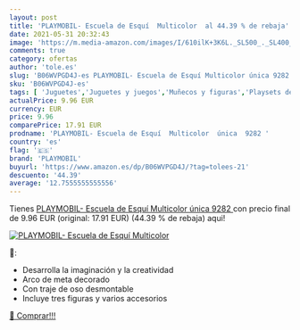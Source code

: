 ```yaml
---
layout: post
title: 'PLAYMOBIL- Escuela de Esquí  Multicolor  al 44.39 % de rebaja'
date: 2021-05-31 20:32:43
image: 'https://m.media-amazon.com/images/I/610ilK+3K6L._SL500_._SL400_.jpg'
comments: true
category: ofertas
author: 'tole.es'
slug: 'B06WVPGD4J-es PLAYMOBIL- Escuela de Esquí Multicolor única 9282'
sku: 'B06WVPGD4J-es'
tags: [ 'Juguetes','Juguetes y juegos','Muñecos y figuras','Playsets de figuras de juguete para niños','playmobil','playmobil-', ]
actualPrice: 9.96 EUR
currency: EUR
price: 9.96
comparePrice: 17.91 EUR
prodname: 'PLAYMOBIL- Escuela de Esquí  Multicolor  única  9282 '
country: 'es'
flag: '🇪🇸'
brand: 'PLAYMOBIL'
buyurl: 'https://www.amazon.es/dp/B06WVPGD4J/?tag=tolees-21'
descuento: '44.39'
average: '12.7555555555556'
---
```


Tienes [PLAYMOBIL- Escuela de Esquí  Multicolor  única  9282 ](https://www.amazon.es/dp/B06WVPGD4J/?tag=tolees-21) con precio final de  9.96 EUR (original: 17.91 EUR) (44.39 %  de rebaja) aqui!

[![PLAYMOBIL- Escuela de Esquí  Multicolor ](https://m.media-amazon.com/images/I/610ilK+3K6L._SL500_._SL400_.jpg)](https://www.amazon.es/dp/B06WVPGD4J/?tag=tolees-21)

🔎:

- Desarrolla la imaginación y la creatividad
- Arco de meta decorado
- Con traje de oso desmontable
- Incluye tres figuras y varios accesorios

[🛒 Comprar!!!](https://www.amazon.es/dp/B06WVPGD4J/?tag=tolees-21)
